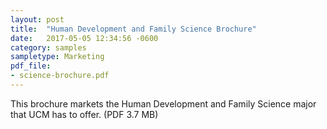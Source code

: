 ```yaml
---
layout: post
title:  "Human Development and Family Science Brochure"
date:   2017-05-05 12:34:56 -0600
category: samples
sampletype: Marketing
pdf_file: 
- science-brochure.pdf
---
```



This brochure markets the Human Development and Family Science major that UCM has to offer. (PDF 3.7 MB)

<span class="pdf-container"></span>

